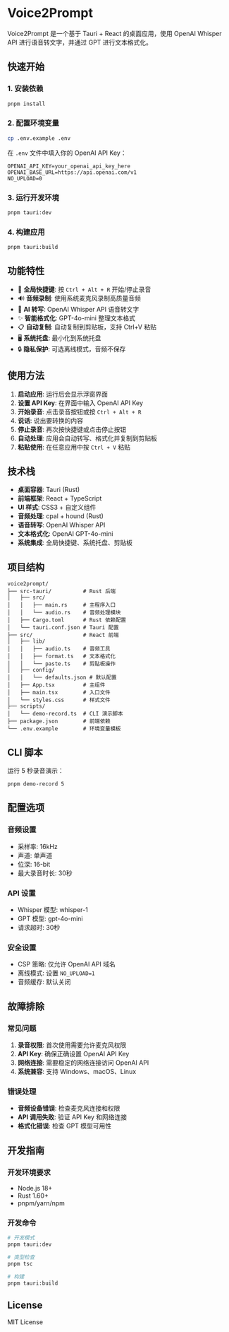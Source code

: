 # Voice2Prompt

Voice2Prompt 是一个基于 Tauri + React 的桌面应用，使用 OpenAI Whisper API 进行语音转文字，并通过 GPT 进行文本格式化。

## 快速开始

### 1. 安装依赖

```bash
pnpm install
```

### 2. 配置环境变量

```bash
cp .env.example .env
```

在 `.env` 文件中填入你的 OpenAI API Key：

```
OPENAI_API_KEY=your_openai_api_key_here
OPENAI_BASE_URL=https://api.openai.com/v1
NO_UPLOAD=0
```

### 3. 运行开发环境

```bash
pnpm tauri:dev
```

### 4. 构建应用

```bash
pnpm tauri:build
```

## 功能特性

- 🎤 **全局快捷键**: 按 `Ctrl + Alt + R` 开始/停止录音
- 🔊 **音频录制**: 使用系统麦克风录制高质量音频
- 🤖 **AI 转写**: OpenAI Whisper API 语音转文字
- ✨ **智能格式化**: GPT-4o-mini 整理文本格式
- 📋 **自动复制**: 自动复制到剪贴板，支持 Ctrl+V 粘贴
- 🖥️ **系统托盘**: 最小化到系统托盘
- 🔒 **隐私保护**: 可选离线模式，音频不保存

## 使用方法

1. **启动应用**: 运行后会显示浮窗界面
2. **设置 API Key**: 在界面中输入 OpenAI API Key
3. **开始录音**: 点击录音按钮或按 `Ctrl + Alt + R`
4. **说话**: 说出要转换的内容
5. **停止录音**: 再次按快捷键或点击停止按钮
6. **自动处理**: 应用会自动转写、格式化并复制到剪贴板
7. **粘贴使用**: 在任意应用中按 `Ctrl + V` 粘贴

## 技术栈

- **桌面容器**: Tauri (Rust)
- **前端框架**: React + TypeScript
- **UI 样式**: CSS3 + 自定义组件
- **音频处理**: cpal + hound (Rust)
- **语音转写**: OpenAI Whisper API
- **文本格式化**: OpenAI GPT-4o-mini
- **系统集成**: 全局快捷键、系统托盘、剪贴板

## 项目结构

```
voice2prompt/
├── src-tauri/          # Rust 后端
│   ├── src/
│   │   ├── main.rs     # 主程序入口
│   │   └── audio.rs    # 音频处理模块
│   ├── Cargo.toml      # Rust 依赖配置
│   └── tauri.conf.json # Tauri 配置
├── src/                # React 前端
│   ├── lib/
│   │   ├── audio.ts    # 音频工具
│   │   ├── format.ts   # 文本格式化
│   │   └── paste.ts    # 剪贴板操作
│   ├── config/
│   │   └── defaults.json # 默认配置
│   ├── App.tsx         # 主组件
│   ├── main.tsx        # 入口文件
│   └── styles.css      # 样式文件
├── scripts/
│   └── demo-record.ts  # CLI 演示脚本
├── package.json        # 前端依赖
└── .env.example        # 环境变量模板
```

## CLI 脚本

运行 5 秒录音演示：

```bash
pnpm demo-record 5
```

## 配置选项

### 音频设置
- 采样率: 16kHz
- 声道: 单声道
- 位深: 16-bit
- 最大录音时长: 30秒

### API 设置
- Whisper 模型: whisper-1
- GPT 模型: gpt-4o-mini
- 请求超时: 30秒

### 安全设置
- CSP 策略: 仅允许 OpenAI API 域名
- 离线模式: 设置 `NO_UPLOAD=1`
- 音频缓存: 默认关闭

## 故障排除

### 常见问题

1. **录音权限**: 首次使用需要允许麦克风权限
2. **API Key**: 确保正确设置 OpenAI API Key
3. **网络连接**: 需要稳定的网络连接访问 OpenAI API
4. **系统兼容**: 支持 Windows、macOS、Linux

### 错误处理

- **音频设备错误**: 检查麦克风连接和权限
- **API 调用失败**: 验证 API Key 和网络连接
- **格式化错误**: 检查 GPT 模型可用性

## 开发指南

### 开发环境要求
- Node.js 18+
- Rust 1.60+
- pnpm/yarn/npm

### 开发命令
```bash
# 开发模式
pnpm tauri:dev

# 类型检查
pnpm tsc

# 构建
pnpm tauri:build
```

## License

MIT License
